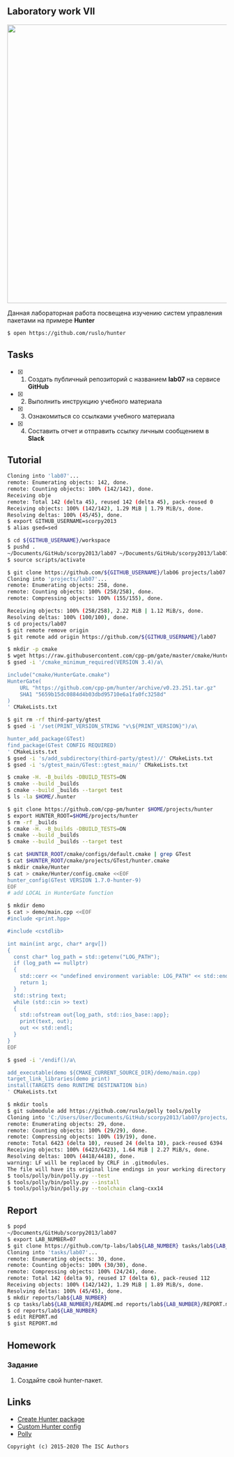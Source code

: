 ## Laboratory work VII

<a href="https://yandex.ru/efir/?stream_id=vDHLoKtKoa3o"><img src="https://raw.githubusercontent.com/tp-labs/lab07/master/preview.png" width="640"/></a>

Данная лабораторная работа посвещена изучению систем управления пакетами на примере **Hunter**

```sh
$ open https://github.com/ruslo/hunter
```

## Tasks

- [x] 1. Создать публичный репозиторий с названием **lab07** на сервисе **GitHub**
- [x] 2. Выполнить инструкцию учебного материала
- [x] 3. Ознакомиться со ссылками учебного материала
- [x] 4. Составить отчет и отправить ссылку личным сообщением в **Slack**

## Tutorial

```sh
Cloning into 'lab07'...
remote: Enumerating objects: 142, done.
remote: Counting objects: 100% (142/142), done.
Receiving obje
remote: Total 142 (delta 45), reused 142 (delta 45), pack-reused 0
Receiving objects: 100% (142/142), 1.29 MiB | 1.79 MiB/s, done.
Resolving deltas: 100% (45/45), done.
$ export GITHUB_USERNAME=scorpy2013
$ alias gsed=sed
```

```sh
$ cd ${GITHUB_USERNAME}/workspace
$ pushd .
~/Documents/GitHub/scorpy2013/lab07 ~/Documents/GitHub/scorpy2013/lab07
$ source scripts/activate
```

```sh
$ git clone https://github.com/${GITHUB_USERNAME}/lab06 projects/lab07
Cloning into 'projects/lab07'...
remote: Enumerating objects: 258, done.
remote: Counting objects: 100% (258/258), done.
remote: Compressing objects: 100% (155/155), done.

Receiving objects: 100% (258/258), 2.22 MiB | 1.12 MiB/s, done.
Resolving deltas: 100% (100/100), done.
$ cd projects/lab07
$ git remote remove origin
$ git remote add origin https://github.com/${GITHUB_USERNAME}/lab07
```

```sh
$ mkdir -p cmake
$ wget https://raw.githubusercontent.com/cpp-pm/gate/master/cmake/HunterGate.cmake -O cmake/HunterGate.cmake
$ gsed -i '/cmake_minimum_required(VERSION 3.4)/a\

include("cmake/HunterGate.cmake")
HunterGate(
    URL "https://github.com/cpp-pm/hunter/archive/v0.23.251.tar.gz"
    SHA1 "5659b15dc0884d4b03dbd95710e6a1fa0fc3258d"
)
' CMakeLists.txt
```

```sh
$ git rm -rf third-party/gtest
$ gsed -i '/set(PRINT_VERSION_STRING "v\${PRINT_VERSION}")/a\

hunter_add_package(GTest)
find_package(GTest CONFIG REQUIRED)
' CMakeLists.txt
$ gsed -i 's/add_subdirectory(third-party/gtest)//' CMakeLists.txt
$ gsed -i 's/gtest_main/GTest::gtest_main/' CMakeLists.txt
```

```sh
$ cmake -H. -B_builds -DBUILD_TESTS=ON
$ cmake --build _builds
$ cmake --build _builds --target test
$ ls -la $HOME/.hunter
```

```sh
$ git clone https://github.com/cpp-pm/hunter $HOME/projects/hunter
$ export HUNTER_ROOT=$HOME/projects/hunter
$ rm -rf _builds
$ cmake -H. -B_builds -DBUILD_TESTS=ON
$ cmake --build _builds
$ cmake --build _builds --target test
```

```sh
$ cat $HUNTER_ROOT/cmake/configs/default.cmake | grep GTest
$ cat $HUNTER_ROOT/cmake/projects/GTest/hunter.cmake
$ mkdir cmake/Hunter
$ cat > cmake/Hunter/config.cmake <<EOF
hunter_config(GTest VERSION 1.7.0-hunter-9)
EOF
# add LOCAL in HunterGate function
```

```sh
$ mkdir demo
$ cat > demo/main.cpp <<EOF
#include <print.hpp>

#include <cstdlib>

int main(int argc, char* argv[])
{
  const char* log_path = std::getenv("LOG_PATH");
  if (log_path == nullptr)
  {
    std::cerr << "undefined environment variable: LOG_PATH" << std::endl;
    return 1;
  }
  std::string text;
  while (std::cin >> text)
  {
    std::ofstream out{log_path, std::ios_base::app};
    print(text, out);
    out << std::endl;
  }
}
EOF

$ gsed -i '/endif()/a\

add_executable(demo ${CMAKE_CURRENT_SOURCE_DIR}/demo/main.cpp)
target_link_libraries(demo print)
install(TARGETS demo RUNTIME DESTINATION bin)
' CMakeLists.txt
```

```sh
$ mkdir tools
$ git submodule add https://github.com/ruslo/polly tools/polly
Cloning into 'C:/Users/User/Documents/GitHub/scorpy2013/lab07/projects/lab07/tools/polly'...
remote: Enumerating objects: 29, done.
remote: Counting objects: 100% (29/29), done.
remote: Compressing objects: 100% (19/19), done.
remote: Total 6423 (delta 10), reused 24 (delta 10), pack-reused 6394
Receiving objects: 100% (6423/6423), 1.64 MiB | 2.27 MiB/s, done.
Resolving deltas: 100% (4418/4418), done.
warning: LF will be replaced by CRLF in .gitmodules.
The file will have its original line endings in your working directory
$ tools/polly/bin/polly.py --test
$ tools/polly/bin/polly.py --install
$ tools/polly/bin/polly.py --toolchain clang-cxx14
```

## Report

```sh
$ popd
~/Documents/GitHub/scorpy2013/lab07
$ export LAB_NUMBER=07
$ git clone https://github.com/tp-labs/lab${LAB_NUMBER} tasks/lab${LAB_NUMBER}
Cloning into 'tasks/lab07'...
remote: Enumerating objects: 30, done.
remote: Counting objects: 100% (30/30), done.
remote: Compressing objects: 100% (24/24), done.
remote: Total 142 (delta 9), reused 17 (delta 6), pack-reused 112
Receiving objects: 100% (142/142), 1.29 MiB | 1.89 MiB/s, done.
Resolving deltas: 100% (45/45), done.
$ mkdir reports/lab${LAB_NUMBER}
$ cp tasks/lab${LAB_NUMBER}/README.md reports/lab${LAB_NUMBER}/REPORT.md
$ cd reports/lab${LAB_NUMBER}
$ edit REPORT.md
$ gist REPORT.md
```

## Homework

### Задание
1. Создайте cвой hunter-пакет.

## Links

- [Create Hunter package](https://docs.hunter.sh/en/latest/creating-new/create.html)
- [Custom Hunter config](https://github.com/ruslo/hunter/wiki/example.custom.config.id)
- [Polly](https://github.com/ruslo/polly)

```
Copyright (c) 2015-2020 The ISC Authors
```
